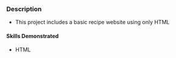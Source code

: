 ### Description
- This project includes a basic recipe website using only HTML
#### Skills Demonstrated
- HTML

